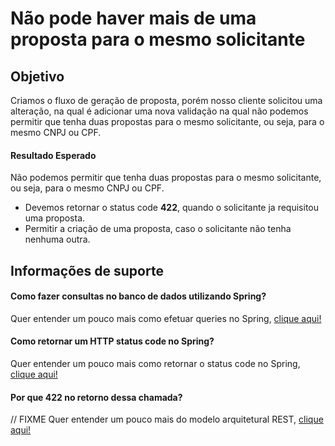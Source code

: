 # Não pode haver mais de uma proposta para o mesmo solicitante

## Objetivo

Criamos o fluxo de geração de proposta, porém nosso cliente solicitou uma alteração, na qual é adicionar uma nova 
validação na qual não podemos permitir que tenha duas propostas para o mesmo solicitante, ou seja, para o mesmo 
CNPJ ou CPF.

#### Resultado Esperado

Não podemos permitir que tenha duas propostas para o mesmo solicitante, ou seja, para o mesmo 
CNPJ ou CPF.

- Devemos retornar o status code **422**, quando o solicitante ja requisitou uma proposta.
- Permitir a criação de uma proposta, caso o solicitante não tenha nenhuma outra.

## Informações de suporte

#### Como fazer consultas no banco de dados utilizando Spring?

Quer entender um pouco mais como efetuar queries no Spring, [clique aqui!](../informacao_suporte/spring-data-query-methods.md)

#### Como retornar um HTTP status code no Spring?

Quer entender um pouco mais como retornar o status code no Spring, [clique aqui!](../informacao_suporte/spring-response-entity.md)

#### Por que **422** no retorno dessa chamada?

// FIXME
Quer entender um pouco mais do modelo arquitetural REST, [clique aqui!](../informacao_procedural/rest.md)